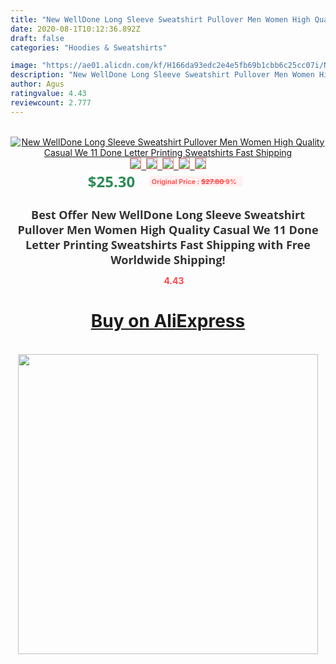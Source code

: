 ```yaml
---
title: "New WellDone Long Sleeve Sweatshirt Pullover Men Women High Quality Casual We 11 Done Letter Printing Sweatshirts Fast Shipping"
date: 2020-08-1T10:12:36.892Z
draft: false
categories: "Hoodies & Sweatshirts"

image: "https://ae01.alicdn.com/kf/H166da93edc2e4e5fb69b1cbb6c25cc07i/New-WellDone-Long-Sleeve-Sweatshirt-Pullover-Men-Women-High-Quality-Casual-We-11-Done-Letter-Printing.jpg"
description: "New WellDone Long Sleeve Sweatshirt Pullover Men Women High Quality Casual We 11 Done Letter Printing Sweatshirts Fast Shipping"
author: Agus
ratingvalue: 4.43
reviewcount: 2.777
---
```

<br>
<div style="text-align: center;">
<a href="https://s.click.aliexpress.com/e/_9JMFoD" target="_blank" rel="nofollow noopener noreferrer"><img alt="New WellDone Long Sleeve Sweatshirt Pullover Men Women High Quality Casual We 11 Done Letter Printing Sweatshirts Fast Shipping" class="magnifier-image" src="https://ae01.alicdn.com/kf/H166da93edc2e4e5fb69b1cbb6c25cc07i/New-WellDone-Long-Sleeve-Sweatshirt-Pullover-Men-Women-High-Quality-Casual-We-11-Done-Letter-Printing.jpg_640x640.jpg">
<br>
<img style="border:1px solid salmon" src="https://ae01.alicdn.com/kf/H166da93edc2e4e5fb69b1cbb6c25cc07i/New-WellDone-Long-Sleeve-Sweatshirt-Pullover-Men-Women-High-Quality-Casual-We-11-Done-Letter-Printing.jpg_120x120.jpg">&nbsp;&nbsp;<img style="border:1px solid salmon" src="https://ae01.alicdn.com/kf/H0dcb7258313545dc974a16e14f794387I/New-WellDone-Long-Sleeve-Sweatshirt-Pullover-Men-Women-High-Quality-Casual-We-11-Done-Letter-Printing.jpg_120x120.jpg">&nbsp;&nbsp;<img style="border:1px solid salmon" src="https://ae01.alicdn.com/kf/Hd5b4e4140b5b422f895d92bea2696aca1/New-WellDone-Long-Sleeve-Sweatshirt-Pullover-Men-Women-High-Quality-Casual-We-11-Done-Letter-Printing.jpg_120x120.jpg">&nbsp;&nbsp;<img style="border:1px solid salmon" src="https://ae01.alicdn.com/kf/Hc409c468210a4cd295d0b4c0a72cf290F/New-WellDone-Long-Sleeve-Sweatshirt-Pullover-Men-Women-High-Quality-Casual-We-11-Done-Letter-Printing.jpg_120x120.jpg">&nbsp;&nbsp;<img style="border:1px solid salmon" src="https://ae01.alicdn.com/kf/H6f08797891124ad0b2e7d93fe583e683H/New-WellDone-Long-Sleeve-Sweatshirt-Pullover-Men-Women-High-Quality-Casual-We-11-Done-Letter-Printing.jpg_120x120.jpg"></a></div><br0>
<div style="text-align: center;"><span style="background-color: white; border: 0px; box-sizing: border-box; color: seagreen; display: inline-block; font-family: &quot;open sans&quot; , &quot;arial&quot; , &quot;helvetica&quot; , sans-serif , &quot;heiti&quot;; font-size: 24px; font-stretch: inherit; font-weight: 700; line-height: inherit; margin: 0px 10px 0px 0px; padding: 0px; vertical-align: middle;">$25.30 </span>
<span style="background: rgb(255 , 241 , 241); border-radius: 3px; border: 0px; box-sizing: border-box; color: #ff4747; display: inline-block; font-family: inherit; font-size: 12px; font-stretch: inherit; font-style: inherit; font-variant: inherit; font-weight: 600; line-height: inherit; margin: 0px; padding: 2px 5px; transform: scale(0.9); vertical-align: middle;">Original Price : <b style="text-decoration: line-through;">$27.80 </b> 9%&nbsp;&nbsp;</span></div>
<h1 style="color: #333333; display: inline-block; font-family: &quot;open sans&quot; , &quot;arial&quot; , &quot;helvetica&quot; , sans-serif , &quot;heiti&quot;; font-size: 18px; font-stretch: inherit; font-weight: 700; text-align: center;">Best Offer New WellDone Long Sleeve Sweatshirt Pullover Men Women High Quality Casual We 11 Done Letter Printing Sweatshirts Fast Shipping with Free Worldwide Shipping!</h1>
<div style="color: #ff4747; text-align: center;">
<img src="https://4.bp.blogspot.com/-M0ZcTcb-5uY/XleCXlxnR4I/AAAAAAAAAEc/OrjgMkXV1oMQFaCRZj5HQwOCBcu3w1FegCPcBGAYYCw/s1600/star.png" style="height: 15px;">&nbsp;<b>4.43</b></div>
<div class="button_cont" align="center"><a class="buynow_a" href="https://s.click.aliexpress.com/e/_9JMFoD" target="_blank" rel="nofollow noopener noreferrer"><H1>Buy on AliExpress</H1></a></div><br>
<div class="separator" style="clear: both; text-align: center;">
<img src="https://lh3.googleusercontent.com/-pTy5HemUv9M/XlePHvY0dAI/AAAAAAAAAE4/0nX5iRUoIWY8eMW9Dpxeirr157OZliDIgCLcBGAsYHQ/s1600/badge.gif" width="480">
</div>
